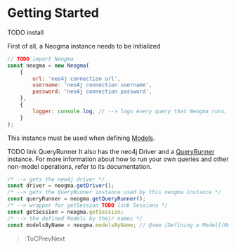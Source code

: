 # Getting Started

TODO install

First of all, a Neogma instance needs to be initialized
```js
// TODO import Neogma
const neogma = new Neogma(
    {
        url: 'neo4j connection url',
        username: 'neo4j connection username',
        password: 'neo4j connection password',
    },
    {
        logger: console.log, // --> logs every query that Neogma runs, using the given function
    }
);
```

This instance must be used when defining [Models](Models/Overview).

TODO link QueryRunner
It also has the neo4j Driver and a [QueryRunner](QueryRunner/Overview) instance. For more information about how to run your own queries and other non-model operations, refer to its documentation.

```js
/* --> gets the neo4j driver */
const driver = neogma.getDriver();
/* --> gets the QueryRunner instance used by this neogma instance */
const queryRunner = neogma.getQueryRunner();
/* --> wrapper for getSession TODO link Sessions */
const getSession = neogma.getSession;
/* --> the defined Models by their names */
const modelsByName = neogma.modelsByName; // @see [Defining a Model](Models/Defining-a-Model)
```

> :ToCPrevNext